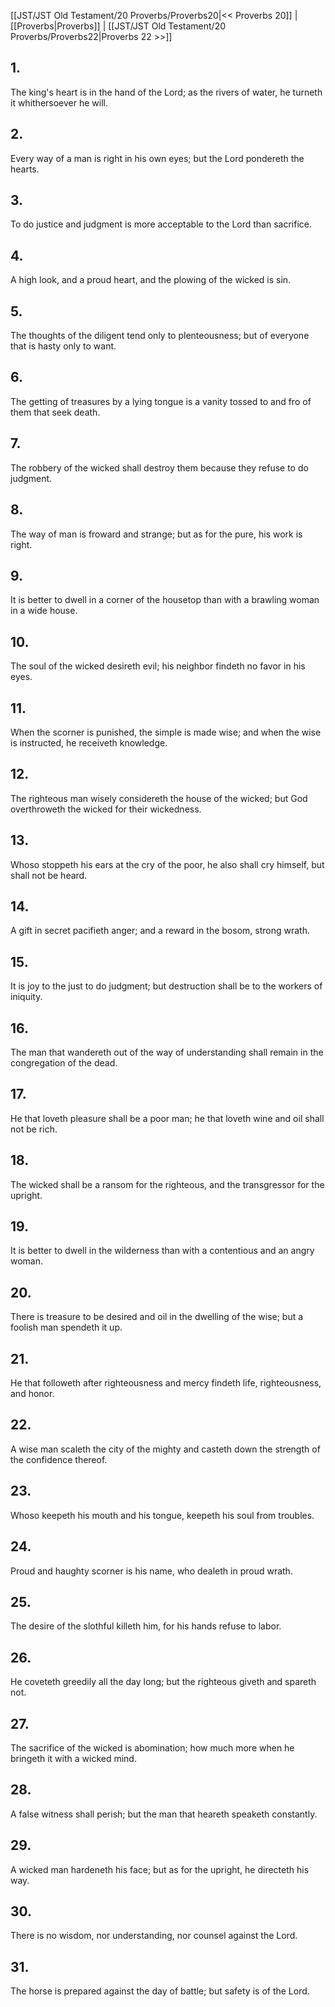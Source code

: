 [[JST/JST Old Testament/20 Proverbs/Proverbs20|<< Proverbs 20]] | [[Proverbs|Proverbs]] | [[JST/JST Old Testament/20 Proverbs/Proverbs22|Proverbs 22 >>]]
## 1.
The king\'s heart is in the hand of the Lord; as the rivers of water, he turneth it whithersoever he will.
## 2.
Every way of a man is right in his own eyes; but the Lord pondereth the hearts.
## 3.
To do justice and judgment is more acceptable to the Lord than sacrifice.
## 4.
A high look, and a proud heart, and the plowing of the wicked is sin.
## 5.
The thoughts of the diligent tend only to plenteousness; but of everyone that is hasty only to want.
## 6.
The getting of treasures by a lying tongue is a vanity tossed to and fro of them that seek death.
## 7.
The robbery of the wicked shall destroy them because they refuse to do judgment.
## 8.
The way of man is froward and strange; but as for the pure, his work is right.
## 9.
It is better to dwell in a corner of the housetop than with a brawling woman in a wide house.
## 10.
The soul of the wicked desireth evil; his neighbor findeth no favor in his eyes.
## 11.
When the scorner is punished, the simple is made wise; and when the wise is instructed, he receiveth knowledge.
## 12.
The righteous man wisely considereth the house of the wicked; but God overthroweth the wicked for their wickedness.
## 13.
Whoso stoppeth his ears at the cry of the poor, he also shall cry himself, but shall not be heard.
## 14.
A gift in secret pacifieth anger; and a reward in the bosom, strong wrath.
## 15.
It is joy to the just to do judgment; but destruction shall be to the workers of iniquity.
## 16.
The man that wandereth out of the way of understanding shall remain in the congregation of the dead.
## 17.
He that loveth pleasure shall be a poor man; he that loveth wine and oil shall not be rich.
## 18.
The wicked shall be a ransom for the righteous, and the transgressor for the upright.
## 19.
It is better to dwell in the wilderness than with a contentious and an angry woman.
## 20.
There is treasure to be desired and oil in the dwelling of the wise; but a foolish man spendeth it up.
## 21.
He that followeth after righteousness and mercy findeth life, righteousness, and honor.
## 22.
A wise man scaleth the city of the mighty and casteth down the strength of the confidence thereof.
## 23.
Whoso keepeth his mouth and his tongue, keepeth his soul from troubles.
## 24.
Proud and haughty scorner is his name, who dealeth in proud wrath.
## 25.
The desire of the slothful killeth him, for his hands refuse to labor.
## 26.
He coveteth greedily all the day long; but the righteous giveth and spareth not.
## 27.
The sacrifice of the wicked is abomination; how much more when he bringeth it with a wicked mind.
## 28.
A false witness shall perish; but the man that heareth speaketh constantly.
## 29.
A wicked man hardeneth his face; but as for the upright, he directeth his way.
## 30.
There is no wisdom, nor understanding, nor counsel against the Lord.
## 31.
The horse is prepared against the day of battle; but safety is of the Lord.

